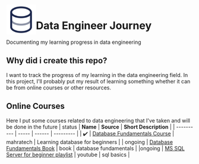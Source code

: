 <img src="images/database.svg" width=80 align="left">


# Data Engineer Journey 
 Documenting my learning progress in data engineering 
## Why did i create this repo?
I want to track the progress of my learning in the data engineering field. In this project, I'll probably put my result of learning something whether it can be from online courses or other resources.

## Online Courses
Here I put some courses related to data engineering that I've taken and will be done in the future
| status  | **Name** | **Source** | **Short Description** | 
| ---------- | ----- | ------ | --------- |
| ✔️   | [Database Fundamentals Course](https://maharatech.gov.eg/mod/hvp/view.php?id=7135)  | mahratech  | Learning database for beginners |
| ongoing | [Database Fundamentals Book](http://debracollege.dspaces.org/bitstream/123456789/168/1/Fundamentals-of-Database-Systems-Pearson-2015-Ramez-Elmasri-Shamkant-B.-Navathe.pdf)  | book | database fundamentals |
|ongoing | [MS SQL Server for beginner playlist](https://youtube.com/playlist?list=PL1DUmTEdeA6J6oDLTveTt4Z7E5qEfFluE&si=CnRSYT_x4MpmHgfH) | youtube | sql basics |
